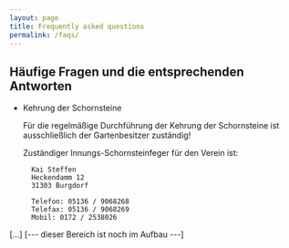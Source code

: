 ```yaml
---
layout: page
title: Frequently asked questions
permalink: /faqs/
---
```


## Häufige Fragen und die entsprechenden Antworten

* Kehrung der Schornsteine

    Für die regelmäßige Durchführung der Kehrung der Schornsteine ist ausschließlich der Gartenbesitzer zuständig!

    Zuständiger Innungs-Schornsteinfeger für den Verein ist:

        Kai Steffen
        Heckendamm 12
        31303 Burgdorf

        Telefon: 05136 / 9068268
        Telefax: 05136 / 9068269
        Mobil: 0172 / 2538026

[...]
[--- dieser Bereich ist noch im Aufbau ---]
